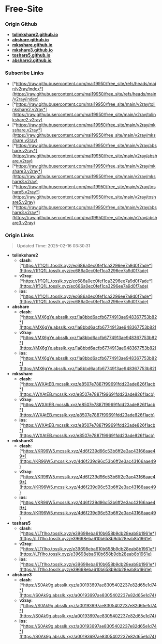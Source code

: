 # Free-Site

### Origin Github

- [**tolinkshare2.github.io**](https://github.com/tolinkshare2/tolinkshare2.github.io)
- [**abshare.github.io**](https://github.com/abshare/abshare.github.io)
- [**mksshare.github.io**](https://github.com/mksshare/mksshare.github.io)
- [**mkshare3.github.io**](https://github.com/mkshare3/mkshare3.github.io)
- [**toshare5.github.io**](https://github.com/toshare5/toshare5.github.io)
- [**abshare3.github.io**](https://github.com/abshare3/abshare3.github.io)

### Subscribe Links

- [*https://raw.githubusercontent.com/mai19950/free_site/refs/heads/main/v2ray/index*](https://raw.githubusercontent.com/mai19950/free_site/refs/heads/main/v2ray/index)
- [*https://raw.githubusercontent.com/mai19950/free_site/main/v2ray/tolinkshare2.v2ray*](https://raw.githubusercontent.com/mai19950/free_site/main/v2ray/tolinkshare2.v2ray)
- [*https://raw.githubusercontent.com/mai19950/free_site/main/v2ray/mksshare.v2ray*](https://raw.githubusercontent.com/mai19950/free_site/main/v2ray/mksshare.v2ray)
- [*https://raw.githubusercontent.com/mai19950/free_site/main/v2ray/abshare.v2ray*](https://raw.githubusercontent.com/mai19950/free_site/main/v2ray/abshare.v2ray)
- [*https://raw.githubusercontent.com/mai19950/free_site/main/v2ray/mkshare3.v2ray*](https://raw.githubusercontent.com/mai19950/free_site/main/v2ray/mkshare3.v2ray)
- [*https://raw.githubusercontent.com/mai19950/free_site/main/v2ray/toshare5.v2ray*](https://raw.githubusercontent.com/mai19950/free_site/main/v2ray/toshare5.v2ray)
- [*https://raw.githubusercontent.com/mai19950/free_site/main/v2ray/abshare3.v2ray*](https://raw.githubusercontent.com/mai19950/free_site/main/v2ray/abshare3.v2ray)

### Origin Links

> Updated Time: 2025-02-16 03:30:31

- **tolinkshare2**
  - **clash**: [*https://1f1Q1L.tosslk.xyz/ec686a0ec0fef1ca3296ee7a9d0f7ade*](https://1f1Q1L.tosslk.xyz/ec686a0ec0fef1ca3296ee7a9d0f7ade)
  - **v2ray**: [*https://1f1Q1L.tosslk.xyz/ec686a0ec0fef1ca3296ee7a9d0f7ade*](https://1f1Q1L.tosslk.xyz/ec686a0ec0fef1ca3296ee7a9d0f7ade)
  - **ios**: [*https://1f1Q1L.tosslk.xyz/ec686a0ec0fef1ca3296ee7a9d0f7ade*](https://1f1Q1L.tosslk.xyz/ec686a0ec0fef1ca3296ee7a9d0f7ade)
- **abshare**
  - **clash**: [*https://MX6gYe.absslk.xyz/1a8bbd6acfb6774913ae948367753b82*](https://MX6gYe.absslk.xyz/1a8bbd6acfb6774913ae948367753b82)
  - **v2ray**: [*https://MX6gYe.absslk.xyz/1a8bbd6acfb6774913ae948367753b82*](https://MX6gYe.absslk.xyz/1a8bbd6acfb6774913ae948367753b82)
  - **ios**: [*https://MX6gYe.absslk.xyz/1a8bbd6acfb6774913ae948367753b82*](https://MX6gYe.absslk.xyz/1a8bbd6acfb6774913ae948367753b82)
- **mksshare**
  - **clash**: [*https://WXAtEB.mcsslk.xyz/e8507e7887f99691fdd23ade826f1acb*](https://WXAtEB.mcsslk.xyz/e8507e7887f99691fdd23ade826f1acb)
  - **v2ray**: [*https://WXAtEB.mcsslk.xyz/e8507e7887f99691fdd23ade826f1acb*](https://WXAtEB.mcsslk.xyz/e8507e7887f99691fdd23ade826f1acb)
  - **ios**: [*https://WXAtEB.mcsslk.xyz/e8507e7887f99691fdd23ade826f1acb*](https://WXAtEB.mcsslk.xyz/e8507e7887f99691fdd23ade826f1acb)
- **mkshare3**
  - **clash**: [*https://KR96W5.mcsslk.xyz/4d6f239d96c53b6ff2e3ac43166aae49*](https://KR96W5.mcsslk.xyz/4d6f239d96c53b6ff2e3ac43166aae49)
  - **v2ray**: [*https://KR96W5.mcsslk.xyz/4d6f239d96c53b6ff2e3ac43166aae49*](https://KR96W5.mcsslk.xyz/4d6f239d96c53b6ff2e3ac43166aae49)
  - **ios**: [*https://KR96W5.mcsslk.xyz/4d6f239d96c53b6ff2e3ac43166aae49*](https://KR96W5.mcsslk.xyz/4d6f239d96c53b6ff2e3ac43166aae49)
- **toshare5**
  - **clash**: [*https://LTt1ho.tosslk.xyz/e39698eba610b658b9db28eab8b1961e*](https://LTt1ho.tosslk.xyz/e39698eba610b658b9db28eab8b1961e)
  - **v2ray**: [*https://LTt1ho.tosslk.xyz/e39698eba610b658b9db28eab8b1961e*](https://LTt1ho.tosslk.xyz/e39698eba610b658b9db28eab8b1961e)
  - **ios**: [*https://LTt1ho.tosslk.xyz/e39698eba610b658b9db28eab8b1961e*](https://LTt1ho.tosslk.xyz/e39698eba610b658b9db28eab8b1961e)
- **abshare3**
  - **clash**: [*https://S0Ak9g.absslk.xyz/a00193697ae8305402237e82d65e1d74*](https://S0Ak9g.absslk.xyz/a00193697ae8305402237e82d65e1d74)
  - **v2ray**: [*https://S0Ak9g.absslk.xyz/a00193697ae8305402237e82d65e1d74*](https://S0Ak9g.absslk.xyz/a00193697ae8305402237e82d65e1d74)
  - **ios**: [*https://S0Ak9g.absslk.xyz/a00193697ae8305402237e82d65e1d74*](https://S0Ak9g.absslk.xyz/a00193697ae8305402237e82d65e1d74)
